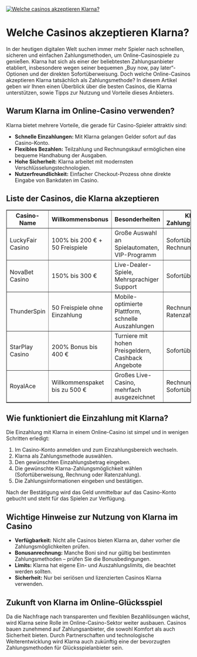[![Welche casinos akzeptieren Klarna?](https://123-caf.pages.dev/gitsignup.png)](https://vrmoo.ru/Bt82HjjY)

<h1>Welche Casinos akzeptieren Klarna?</h1>  <p>In der heutigen digitalen Welt suchen immer mehr Spieler nach schnellen, sicheren und einfachen Zahlungsmethoden, um Online-Casinospiele zu genießen. Klarna hat sich als einer der beliebtesten Zahlungsanbieter etabliert, insbesondere wegen seiner bequemen „Buy now, pay later“-Optionen und der direkten Sofortüberweisung. Doch welche Online-Casinos akzeptieren Klarna tatsächlich als Zahlungsmethode? In diesem Artikel geben wir Ihnen einen Überblick über die besten Casinos, die Klarna unterstützen, sowie Tipps zur Nutzung und Vorteile dieses Anbieters.</p>  <h2>Warum Klarna im Online-Casino verwenden?</h2>  <p>Klarna bietet mehrere Vorteile, die gerade für Casino-Spieler attraktiv sind:</p> <ul>   <li><strong>Schnelle Einzahlungen:</strong> Mit Klarna gelangen Gelder sofort auf das Casino-Konto.</li>   <li><strong>Flexibles Bezahlen:</strong> Teilzahlung und Rechnungskauf ermöglichen eine bequeme Handhabung der Ausgaben.</li>   <li><strong>Hohe Sicherheit:</strong> Klarna arbeitet mit modernsten Verschlüsselungstechnologien.</li>   <li><strong>Nutzerfreundlichkeit:</strong> Einfacher Checkout-Prozess ohne direkte Eingabe von Bankdaten im Casino.</li> </ul>  <h2>Liste der Casinos, die Klarna akzeptieren</h2>  <table border="1" cellpadding="8" cellspacing="0" style="border-collapse: collapse; width: 100%;">   <thead>     <tr>       <th>Casino-Name</th>       <th>Willkommensbonus</th>       <th>Besonderheiten</th>       <th>Klarna Zahlungsmethoden</th>     </tr>   </thead>   <tbody>     <tr>       <td>LuckyFair Casino</td>       <td>100% bis 200 € + 50 Freispiele</td>       <td>Große Auswahl an Spielautomaten, VIP-Programm</td>       <td>Sofortüberweisung, Rechnung</td>     </tr>     <tr>       <td>NovaBet Casino</td>       <td>150% bis 300 €</td>       <td>Live-Dealer-Spiele, Mehrsprachiger Support</td>       <td>Sofortüberweisung</td>     </tr>     <tr>       <td>ThunderSpin</td>       <td>50 Freispiele ohne Einzahlung</td>       <td>Mobile-optimierte Plattform, schnelle Auszahlungen</td>       <td>Rechnung, Ratenzahlung</td>     </tr>     <tr>       <td>StarPlay Casino</td>       <td>200% Bonus bis 400 €</td>       <td>Turniere mit hohen Preisgeldern, Cashback Angebote</td>       <td>Sofortüberweisung</td>     </tr>     <tr>       <td>RoyalAce</td>       <td>Willkommenspaket bis zu 500 €</td>       <td>Großes Live-Casino, mehrfach ausgezeichnet</td>       <td>Rechnung, Sofortüberweisung</td>     </tr>   </tbody> </table>  <h2>Wie funktioniert die Einzahlung mit Klarna?</h2>  <p>Die Einzahlung mit Klarna in einem Online-Casino ist simpel und in wenigen Schritten erledigt:</p> <ol>   <li>Im Casino-Konto anmelden und zum Einzahlungsbereich wechseln.</li>   <li>Klarna als Zahlungsmethode auswählen.</li>   <li>Den gewünschten Einzahlungsbetrag eingeben.</li>   <li>Die gewünschte Klarna-Zahlungsmöglichkeit wählen (Sofortüberweisung, Rechnung oder Ratenzahlung).</li>   <li>Die Zahlungsinformationen eingeben und bestätigen.</li> </ol> <p>Nach der Bestätigung wird das Geld unmittelbar auf das Casino-Konto gebucht und steht für das Spielen zur Verfügung.</p>  <h2>Wichtige Hinweise zur Nutzung von Klarna im Casino</h2>  <ul>   <li><strong>Verfügbarkeit:</strong> Nicht alle Casinos bieten Klarna an, daher vorher die Zahlungsmöglichkeiten prüfen.</li>   <li><strong>Bonusanrechnung:</strong> Manche Boni sind nur gültig bei bestimmten Zahlungsmethoden – prüfen Sie die Bonusbedingungen.</li>   <li><strong>Limits:</strong> Klarna hat eigene Ein- und Auszahlungslimits, die beachtet werden sollten.</li>   <li><strong>Sicherheit:</strong> Nur bei seriösen und lizenzierten Casinos Klarna verwenden.</li> </ul>  <h2>Zukunft von Klarna im Online-Glücksspiel</h2>  <p>Da die Nachfrage nach transparenten und flexiblen Bezahllösungen wächst, wird Klarna seine Rolle im Online-Casino-Sektor weiter ausbauen. Casinos bauen zunehmend auf Zahlungsanbieter, die sowohl Komfort als auch Sicherheit bieten. Durch Partnerschaften und technologische Weiterentwicklung wird Klarna auch zukünftig eine der bevorzugten Zahlungsmethoden für Glücksspielanbieter sein.</p>
